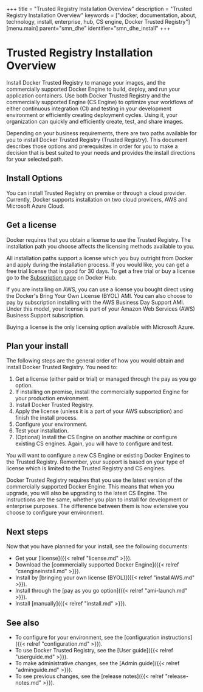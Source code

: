 +++
title = "Trusted Registry Installation Overview"
description = "Trusted Registry Installation Overview"
keywords = ["docker, documentation, about, technology, install, enterprise, hub, CS engine, Docker Trusted Registry"]
[menu.main]
parent="smn_dhe"
identifier="smn_dhe_install"
+++

# Trusted Registry Installation Overview
Install Docker Trusted Registry to manage your images, and the commercially supported Docker Engine to build, deploy, and run your application containers. Use both Docker Trusted Registry and the commercially supported Engine (CS Engine) to optimize your workflows of either continuous integration (CI) and testing in your development environment or efficiently creating deployment cycles. Using it, your organization can quickly and efficiently create, test, and share images.

Depending on your business requirements, there are two paths available for you to install Docker Trusted Registry (Trusted Registry). This document describes those options and prerequisites in order for you to make a decision that is best suited to your needs and provides the install directions for your selected path.

## Install Options

You can install Trusted Registry on premise or through a cloud provider. Currently, Docker supports installation on two cloud provicers, AWS and Microsoft Azure Cloud. 

## Get a license

Docker requires that you obtain a license to use the Trusted Registry. The installation path you choose affects the licensing methods available to you.

All installation paths support a license which you buy outright from Docker and
apply during the installation process. If you would like, you can get a free
trial license that is good for 30 days. To get a free trial or buy a
license go to the [Subscription page](https://hub-beta.docker.com/enterprise/)
on Docker Hub.

If you are installing on AWS, you can use a license you bought direct using the Docker's Bring Your Own License (BYOL) AMI. You can also choose to pay by subscription installing with the AWS Business Day Support AMI. Under this model, your license is part of your Amazon Web Services (AWS) Business Support subscription.

Buying a license is the only licensing option available with Microsoft Azure.

## Plan your install

The following steps are the general order of how you would obtain and install Docker Trusted Registry. You need to:

1. Get a license (either paid or trial) or managed through the pay as you go option.
2. If installing on premise, install the commercially supported Engine for your production environment.
3. Install Docker Trusted Registry.
4. Apply the license (unless it is a part of your AWS subscription) and finish the install process.
5. Configure your environment.
6. Test your installation.
7. (Optional) Install the CS Engine on another machine or configure existing CS engines. Again, you will have to configure and test.

You will want to configure a new CS Engine or existing Docker Engines to the Trusted Registry. Remember, your support is based on your type of license which is limited to the Trusted Registry and CS engines.

Docker Trusted Registry requires that you use the latest version of the commercially supported Docker Engine. This means that when you upgrade, you will also be upgrading to the latest CS Engine. The instructions are the same, whether you plan to install for development or enterprise purposes. The difference between them is how extensive you choose to configure your environment.

## Next steps

Now that you have planned for your install, see the following documents:

* Get your [license]({{< relref "license.md" >}}).
* Download the [commercially supported Docker Engine]({{< relref "csengineinstall.md" >}}).
* Install by [bringing your own license (BYOL)]({{< relref "installAWS.md" >}}).
* Install through the [pay as you go option]({{< relref "ami-launch.md" >}}).
* Install [manually]({{< relref "install.md" >}}).

## See also

* To configure for your environment, see the
[configuration instructions]({{< relref "configuration.md" >}}).
* To use Docker Trusted Registry, see the [User guide]({{< relref "userguide.md" >}}).
* To make administrative changes, see the [Admin guide]({{< relref "adminguide.md" >}}).
* To see previous changes, see the [release notes]({{< relref "release-notes.md" >}}).
